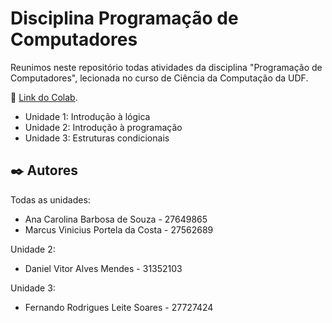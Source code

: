 # Disciplina Programação de Computadores

Reunimos neste repositório todas atividades da disciplina "Programação de Computadores", lecionada no curso de Ciência da Computação da UDF. 

📌 [Link do Colab](https://www.alura.com.br/apostila-java-orientacao-objetos?srsltid=AfmBOorrlWglMhV0ahe7XvrtmAERfQ-eaR_OPUalyvcHbAj3PC2JCDNM).

* Unidade 1: Introdução à lógica
* Unidade 2: Introdução à programação
* Unidade 3: Estruturas condicionais

## ✒️ Autores

Todas as unidades:
- Ana Carolina Barbosa de Souza - 27649865
- Marcus Vinicius Portela da Costa - 27562689

Unidade 2:  
- Daniel Vitor Alves Mendes - 31352103  

Unidade 3:
- Fernando Rodrigues Leite Soares - 27727424


